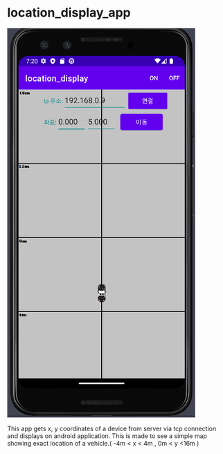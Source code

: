# location_display_app


![Display](display.png)

This app gets x, y coordinates of a device from server via tcp connection and displays  on android application.
This is made to see a simple map showing exact location of a vehicle.( -4m < x < 4m  , 0m < y <16m )
